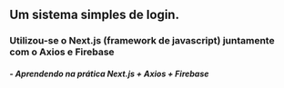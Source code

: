 ## **Um sistema simples de login.**

### Utilizou-se o Next.js (framework de javascript) juntamente com o Axios e Firebase

##### - *Aprendendo na prática Next.js + Axios + Firebase*
